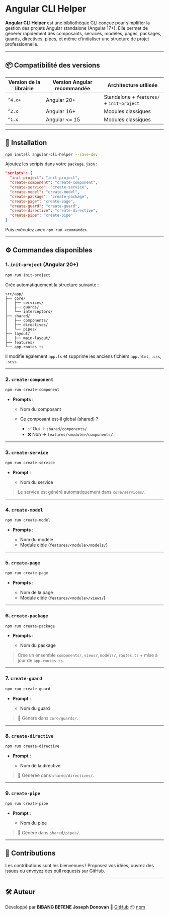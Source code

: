 # Angular CLI Helper

**Angular CLI Helper** est une bibliothèque CLI conçue pour simplifier la gestion des projets Angular standalone (Angular 17+). Elle permet de générer rapidement des composants, services, modèles, pages, packages, guards, directives, pipes, et même d'initialiser une structure de projet professionnelle.

---

## 📦 Compatibilité des versions

| Version de la librairie | Version Angular recommandée | Architecture utilisée                    |
|-------------------------|-----------------------------|------------------------------------------|
| `^4.x+`                 | Angular 20+                 | Standalone + `features/` + `init-project` |
| `^2.x`                  | Angular 16+                 | Modules classiques                        |
| `^1.x`                  | Angular <= 15               | Modules classiques                        |

---

## 🚀 Installation

```bash
npm install angular-cli-helper --save-dev
````

Ajoutez les scripts dans votre `package.json` :

```json
"scripts": {
  "init-project": "init-project",
  "create-component": "create-component",
  "create-service": "create-service",
  "create-model": "create-model",
  "create-package": "create-package",
  "create-page": "create-page",
  "create-guard": "create-guard",
  "create-directive": "create-directive",
  "create-pipe": "create-pipe"
}
```

Puis exécutez avec `npm run <commande>`.

---

## ⚙️ Commandes disponibles

### 1. `init-project` (Angular 20+)

```bash
npm run init-project
```

Crée automatiquement la structure suivante :

```
src/app/
├── core/
│   ├── services/
│   ├── guards/
│   └── interceptors/
├── shared/
│   ├── components/
│   ├── directives/
│   └── pipes/
├── layout/
│   ├── main-layout/
├── features/
└── app.routes.ts
```

Il modifie également `app.ts` et supprime les anciens fichiers `app.html`, `.css`, `.scss`.

---

### 2. `create-component`

```bash
npm run create-component
```

* **Prompts** :

  * Nom du composant
  * Ce composant est-il global (shared) ?

    * ✅ Oui → `shared/components/`
    * ❌ Non → `features/<module>/components/`

---

### 3. `create-service`

```bash
npm run create-service
```

* **Prompt** :

  * Nom du service

> Le service est généré automatiquement dans `core/services/`.

---

### 4. `create-model`

```bash
npm run create-model
```

* **Prompts** :

  * Nom du modèle
  * Module cible (`features/<module>/models/`)

---

### 5. `create-page`

```bash
npm run create-page
```

* **Prompts** :

  * Nom de la page
  * Module cible (`features/<module>/views/`)

---

### 6. `create-package`

```bash
npm run create-package
```

* **Prompts** :

  * Nom du package

> Crée un ensemble `components/`, `views/`, `models/`, `routes.ts` + mise à jour de `app.routes.ts`.

---

### 7. `create-guard`

```bash
npm run create-guard
```

* **Prompt** :

  * Nom du guard

> 📁 Généré dans `core/guards/`.

---

### 8. `create-directive`

```bash
npm run create-directive
```

* **Prompt** :

  * Nom de la directive

> 📁 Générée dans `shared/directives/`.

---

### 9. `create-pipe`

```bash
npm run create-pipe
```

* **Prompt** :

  * Nom du pipe

> 📁 Généré dans `shared/pipes/`.

---

## 🤝 Contributions

Les contributions sont les bienvenues !
Proposez vos idées, ouvrez des issues ou envoyez des pull requests sur GitHub.

---

## 🛠 Auteur

Développé par **BIBANG BEFENE Joseph Donovan**
🔗 [GitHub](https://github.com/bibangjoseph/angular-cli-helper)
📦 [npm](https://www.npmjs.com/package/angular-cli-helper)
